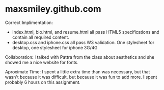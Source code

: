 maxsmiley.github.com
====================

Correct Implimentation:
- index.html, bio.html, and resume.html all pass HTML5 
	specifications and contain all required content.
- desktop.css and iphone.css all pass W3 validation. 
	One stylesheet for desktop, one stylesheet for iphone 3G/4G

Collaboration:
	I talked with Pattra from the class about aesthetics and 
	she showed me a nice website for fonts.

Aproximate Time:
	I spent a little extra time than was necessary, but that 
	wasn't because it was difficult, but because it was fun 
  to add more. I spent probably 6 hours on this assignment.

